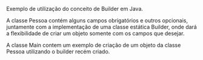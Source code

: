 Exemplo de utilização do conceito de Builder em Java.

A classe Pessoa contém alguns campos obrigatórios e outros opcionais, juntamente com a implementação
de uma classe estática Builder, onde dará a flexibilidade de criar um
objeto somente com os campos que desejar.

A classe Main contem um exemplo de criação de um objeto da classe 
Pessoa utilizando o builder recém criado.